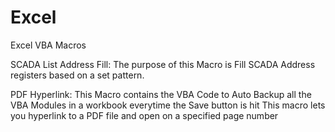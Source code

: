 # Excel
Excel VBA Macros

SCADA List Address Fill:
    The purpose of this Macro is Fill SCADA Address registers based on a set pattern.
  
PDF Hyperlink:
    This Macro contains the VBA Code to Auto Backup all the VBA Modules in a workbook everytime the Save button is hit
    This macro lets you hyperlink to a PDF file and open on a specified page number
